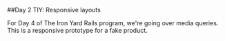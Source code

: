 ##Day 2 TIY: Responsive layouts

For Day 4 of The Iron Yard Rails program, we're going over media queries. This is a responsive prototype for a fake product.

